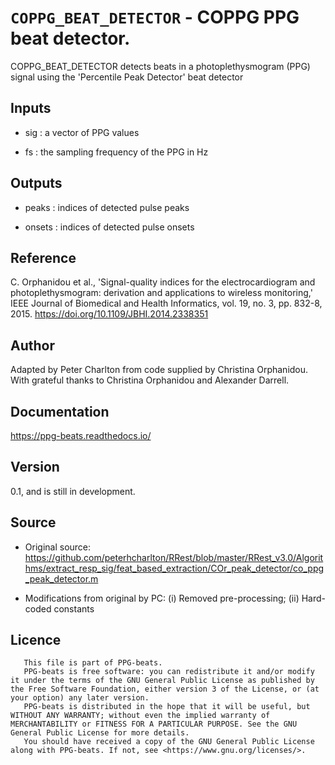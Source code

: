 # `COPPG_BEAT_DETECTOR` - COPPG PPG beat detector.
COPPG_BEAT_DETECTOR detects beats in a photoplethysmogram (PPG) signal
using the 'Percentile Peak Detector' beat detector

##  Inputs
+   sig : a vector of PPG values
    
+   fs  : the sampling frequency of the PPG in Hz
    
##  Outputs
+   peaks : indices of detected pulse peaks
    
+   onsets : indices of detected pulse onsets
    
##  Reference
C. Orphanidou et al., 'Signal-quality indices for the electrocardiogram and photoplethysmogram: derivation and applications to wireless monitoring,' IEEE Journal of Biomedical and Health Informatics, vol. 19, no. 3, pp. 832-8, 2015. <https://doi.org/10.1109/JBHI.2014.2338351>

##  Author
Adapted by Peter Charlton from code supplied by Christina Orphanidou. With grateful thanks to Christina Orphanidou and Alexander Darrell.

##  Documentation
<https://ppg-beats.readthedocs.io/>

##  Version
0.1, and is still in development.

##  Source
+   Original source: https://github.com/peterhcharlton/RRest/blob/master/RRest_v3.0/Algorithms/extract_resp_sig/feat_based_extraction/COr_peak_detector/co_ppg_peak_detector.m
    
+   Modifications from original by PC: (i) Removed pre-processing; (ii) Hard-coded constants
    
##  Licence
       This file is part of PPG-beats.
       PPG-beats is free software: you can redistribute it and/or modify it under the terms of the GNU General Public License as published by the Free Software Foundation, either version 3 of the License, or (at your option) any later version.
       PPG-beats is distributed in the hope that it will be useful, but WITHOUT ANY WARRANTY; without even the implied warranty of MERCHANTABILITY or FITNESS FOR A PARTICULAR PURPOSE. See the GNU General Public License for more details.
       You should have received a copy of the GNU General Public License along with PPG-beats. If not, see <https://www.gnu.org/licenses/>.
